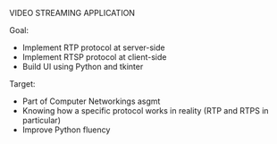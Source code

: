 VIDEO STREAMING APPLICATION

Goal: 
- Implement RTP protocol at server-side
- Implement RTSP protocol at client-side
- Build UI using Python and tkinter

Target:
- Part of Computer Networkings asgmt
- Knowing how a specific protocol works in reality (RTP and RTPS in particular)
- Improve Python fluency
